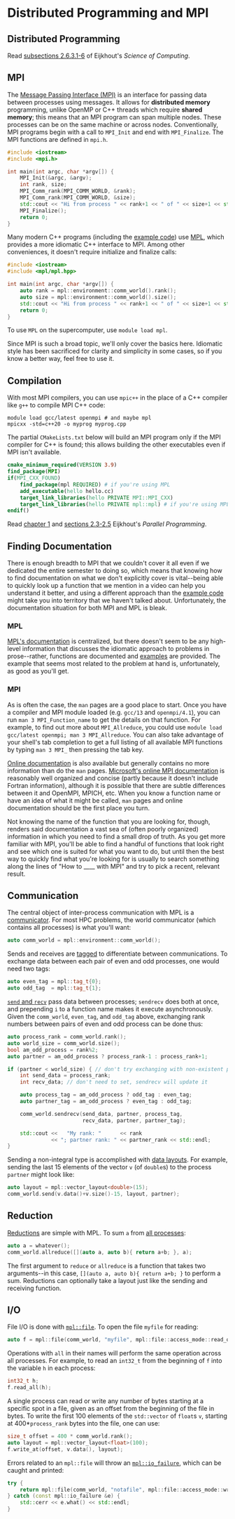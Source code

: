 ---
---

# Distributed Programming and MPI



## Distributed Programming

Read [subsections 2.6.3.1-6](EijkhoutHPCTutorialsVol1.pdf#subsection.2.6.3) of Eijkhout's *Science of Computing*.



## MPI

The [Message Passing Interface (MPI)](https://en.wikipedia.org/wiki/Message_Passing_Interface) is an interface for passing data between processes using messages. It allows for **distributed memory** programming, unlike OpenMP or C++ threads which require **shared memory**; this means that an MPI program can span multiple nodes. These processes can be on the same machine or across nodes. Conventionally, MPI programs begin with a call to `MPI_Init` and end with `MPI_Finalize`. The MPI functions are defined in `mpi.h`.

```c++
#include <iostream>
#include <mpi.h>

int main(int argc, char *argv[]) {
    MPI_Init(&argc, &argv);
    int rank, size;
    MPI_Comm_rank(MPI_COMM_WORLD, &rank);
    MPI_Comm_rank(MPI_COMM_WORLD, &size);
    std::cout << "Hi from process " << rank+1 << " of " << size+1 << std::endl;
    MPI_Finalize();
    return 0;
}
```

Many modern C++ programs (including the [example code](https://github.com/BYUHPC/sci-comp-course-example-cxx/blob/main/src/MountainRangeMPI.hpp)) use [MPL](https://github.com/rabauke/mpl), which provides a more idiomatic C++ interface to MPI. Among other conveniences, it doesn't require initialize and finalize calls:

```c++
#include <iostream>
#include <mpl/mpl.hpp>

int main(int argc, char *argv[]) {
    auto rank = mpl::environment::comm_world().rank();
    auto size = mpl::environment::comm_world().size();
    std::cout << "Hi from process " << rank+1 << " of " << size+1 << std::endl;
    return 0;
}
```

To use `MPL` on the supercomputer, use `module load mpl`.

Since MPI is such a broad topic, we'll only cover the basics here. Idiomatic style has been sacrificed for clarity and simplicity in some cases, so if you know a better way, feel free to use it.

## Compilation

With most MPI compilers, you can use `mpic++` in the place of a C++ compiler like `g++` to compile MPI C++ code:

```shell
module load gcc/latest openmpi # and maybe mpl
mpicxx -std=c++20 -o myprog myprog.cpp
```

The partial `CMakeLists.txt` below will build an MPI program only if the MPI compiler for C++ is found; this allows building the other executables even if MPI isn't available. 

```cmake
cmake_minimum_required(VERSION 3.9)
find_package(MPI)
if(MPI_CXX_FOUND)
    find_package(mpl REQUIRED) # if you're using MPL
    add_executable(hello hello.cc)
    target_link_libraries(hello PRIVATE MPI::MPI_CXX)
    target_link_libraries(hello PRIVATE mpl::mpl) # if you're using MPL
endif()
```

Read [chapter 1](EijkhoutHPCTutorialsVol2.pdf#chapter.1) and [sections 2.3-2.5](EijkhoutHPCTutorialsVol2.pdf#section.2.3) Eijkhout's *Parallel Programming*.

## Finding Documentation

There is enough breadth to MPI that we couldn't cover it all even if we dedicated the entire semester to doing so, which means that knowing how to find documentation on what we don't explicitly cover is vital--being able to quickly look up a function that we mention in a video can help you understand it better, and using a different approach than the [example code](https://github.com/BYUHPC/sci-comp-course-example-cxx/blob/main/src/MountainRangeMPI.hpp) might take you into territory that we haven't talked about. Unfortunately, the documentation situation for both MPI and MPL is bleak.

### MPL

[MPL's documentation](https://rabauke.github.io/mpl/html/index.html) is centralized, but there doesn't seem to be any high-level information that discusses the idiomatic approach to problems in prose--rather, functions are documented and [examples](https://rabauke.github.io/mpl/html/examples/index.html) are provided. The example that seems most related to the problem at hand is, unfortunately, as good as you'll get.

### MPI

As is often the case, the `man` pages are a good place to start. Once you have a compiler and MPI module loaded (e.g. `gcc/13` and `openmpi/4.1`), you can run `man 3 MPI_Function_name` to get the details on that function. For example, to find out more about `MPI_Allreduce`, you could use `module load gcc/latest openmpi; man 3 MPI_Allreduce`. You can also take advantage of your shell's tab completion to get a full listing of all available MPI functions by typing `man 3 MPI_` then pressing the tab key.

[Online documentation](https://www.open-mpi.org/doc/current/) is also available but generally contains no more information than do the `man` pages. [Microsoft's online MPI documentation](https://docs.microsoft.com/en-us/message-passing-interface/mpi-reference) is reasonably well organized and concise (partly because it doesn't include Fortran information), although it is possible that there are subtle differences between it and OpenMPI, MPICH, etc. When you know a function name or have an idea of what it might be called, `man` pages and online documentation should be the first place you turn.

Not knowing the name of the function that you are looking for, though, renders said documentation a vast sea of (often poorly organized) information in which you need to find a small drop of truth. As you get more familiar with MPI, you'll be able to find a handful of functions that look right and see which one is suited for what you want to do, but until then the best way to quickly find what you're looking for is usually to search something along the lines of "How to ____ with MPI" and try to pick a recent, relevant result.

## Communication

The central object of inter-process communication with MPL is a [communicator](https://rabauke.github.io/mpl/html/communicator.html). For most HPC problems, the world communicator (which contains all processes) is what you'll want:

```c++
auto comm_world = mpl::environment::comm_world();
```

Sends and receives are [tagged](https://rabauke.github.io/mpl/html/tags.html) to differentiate between communications. To exchange data between each pair of even and odd processes, one would need two tags:

```c++
auto even_tag = mpl::tag_t{0};
auto odd_tag  = mpl::tag_t{1};
```

[`send` and `recv`](https://rabauke.github.io/mpl/html/communicator.html) pass data between processes; `sendrecv` does both at once, and prepending `i` to a function name makes it execute asynchronously. Given the `comm_world`, `even_tag`, and `odd_tag` above, exchanging rank numbers between pairs of even and odd process can be done thus:

```c++
auto process_rank = comm_world.rank();
auto world_size = comm_world.size();
bool am_odd_process = rank%2;
auto partner = am_odd_process ? process_rank-1 : process_rank+1;

if (partner < world_size) { // don't try exchanging with non-existent process
    int send_data = process_rank;
    int recv_data; // don't need to set, sendrecv will update it

    auto process_tag = am_odd_process ? odd_tag : even_tag;
    auto partner_tag = am_odd_process ? even_tag : odd_tag;

    comm_world.sendrecv(send_data, partner, process_tag,
                        recv_data, partner, partner_tag);

    std::cout <<   "My rank: "      << rank
              << "; partner rank: " << partner_rank << std::endl;
}
```

Sending a non-integral type is accomplished with [data layouts](https://rabauke.github.io/mpl/html/layouts.html). For example, sending the last 15 elements of the vector `v` (of `double`s) to the process `partner` might look like:

```c++
auto layout = mpl::vector_layout<double>(15);
comm_world.send(v.data()+v.size()-15, layout, partner);
```

## Reduction

[Reductions](https://rabauke.github.io/mpl/html/reduction_operations.html) are simple with MPL. To sum `a` from [all processes](https://rabauke.github.io/mpl/html/communicator.html#_CPPv4I00ENK3mpl12communicator9allreduceEv1FR1T):

```c++
auto a = whatever();
comm_world.allreduce([](auto a, auto b){ return a+b; }, a);
```

The first argument to `reduce` or `allreduce` is a function that takes two arguments--in this case, `[](auto a, auto b){ return a+b; }` to perform a sum. Reductions can optionally take a layout just like the sending and receiving function.

## I/O

File I/O is done with [`mpl::file`](https://rabauke.github.io/mpl/html/file.html). To open the file `myfile` for reading:

```c++
auto f = mpl::file(comm_world, "myfile", mpl::file::access_mode::read_only);
```

Operations with `all` in their names will perform the same operation across all processes. For example, to read an `int32_t` from the beginning of `f` into the variable `h` in each process:

```c++
int32_t h;
f.read_all(h);
```

A single process can read or write any number of bytes starting at a specific spot in a file, given as an offset from the beginning of the file in bytes. To write the first 100 elements of the `std::vector` of `float`s `v`, starting at 400*`process_rank` bytes into the file, one can use:

```c++
size_t offset = 400 * comm_world.rank();
auto layout = mpl::vector_layout<float>(100);
f.write_at(offset, v.data(), layout);
```

Errors related to an `mpl::file` will throw an [`mpl::io_failure`](https://rabauke.github.io/mpl/html/file.html#error-handling), which can be caught and printed:

```c++
try {
    return mpl::file(comm_world, "notafile", mpl::file::access_mode::write_only);
} catch (const mpl::io_failure &e) {
    std::cerr << e.what() << std::endl;
}
```